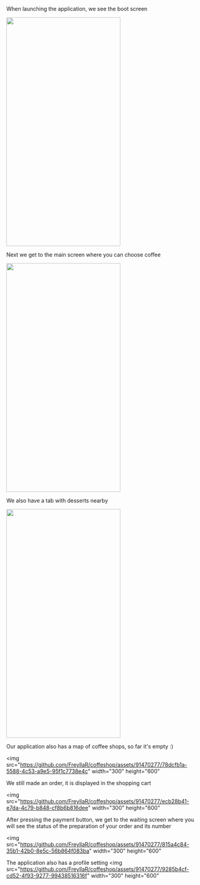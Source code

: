 When launching the application, we see the boot screen

<img src="https://github.com/FreyllaR/coffeshop/assets/91470277/5622bf0a-109a-46a2-9857-c0f55e516261" width="300" height="600">

Next we get to the main screen where you can choose coffee

<img src="https://github.com/FreyllaR/coffeshop/assets/91470277/e6845c9e-8c83-4d76-8e03-df48ef8dc21d" width="300" height="600">

We also have a tab with desserts nearby

<img src="https://github.com/FreyllaR/coffeshop/assets/91470277/70214de3-4b14-4292-8977-f3c348ba956f" width="300" height="600">

Our application also has a map of coffee shops, so far it's empty :)

<img src="https://github.com/FreyllaR/coffeshop/assets/91470277/78dcfb1a-5588-4c53-a9e5-95f1c7738e4c" width="300" height="600"

We still made an order, it is displayed in the shopping cart

<img src="https://github.com/FreyllaR/coffeshop/assets/91470277/ecb28b41-e7da-4c79-b848-cf8b6b816dee" width="300" height="600"

After pressing the payment button, we get to the waiting screen where you will see the status of the preparation of your order and its number

<img src="https://github.com/FreyllaR/coffeshop/assets/91470277/815a4c84-35b1-42b0-8e5c-56b864f083ba" width="300" height="600"

The application also has a profile setting
<img src="https://github.com/FreyllaR/coffeshop/assets/91470277/9285b4cf-cd52-4f93-9277-99438516316f" width="300" height="600"
